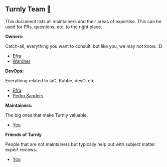 ## Turnly Team 🎨

This document lists all maintainers and their areas of expertise.
This can be used for PRs, questions, etc. to the right place.

**Owners:**

Catch-all, everything you want to consult, but like you, we may not know. :D

- [Efra](https://github.com/efraa)
- [Wardner](https://github.com/wardner)

**DevOps:**

Everything related to IaC, Kubbe, devO, etc.

- [Efra](https://github.com/efraa)
- [Pedro Sanders](https://github.com/psanders)

**Maintainers:**

The big ones that make Turnly valuable.

- [You](https://github.com/settings)

**Friends of Turnly**

People that are not maintainers but typically help out with subject matter expert reviews.

- [You](https://github.com/settings)
